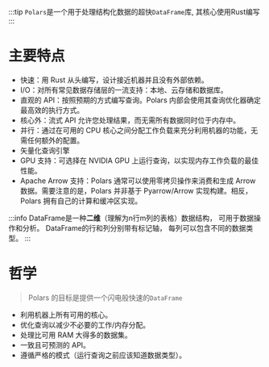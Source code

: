 :::tip
`Polars`是一个用于处理结构化数据的超快`DataFrame`库, 其核心使用Rust编写
:::

# 主要特点
- 快速：用 Rust 从头编写，设计接近机器并且没有外部依赖。
- I/O：对所有常见数据存储层的一流支持：本地、云存储和数据库。
- 直观的 API：按照预期的方式编写查询。Polars 内部会使用其查询优化器确定最高效的执行方式。
- 核心外：流式 API 允许您处理结果，而无需所有数据同时位于内存中。
- 并行：通过在可用的 CPU 核心之间分配工作负载来充分利用机器的功能，无需任何额外的配置。
- 矢量化查询引擎
- GPU 支持：可选择在 NVIDIA GPU 上运行查询，以实现内存工作负载的最佳性能。
- Apache Arrow 支持：Polars 通常可以使用零拷贝操作来消费和生成 Arrow 数据。需要注意的是，Polars 并非基于 Pyarrow/Arrow 实现构建。相反，Polars 拥有自己的计算和缓冲区实现。

:::info
DataFrame是一种**二维**（理解为n行m列的表格）数据结构， 可用于数据操作和分析。 DataFrame的行和列分别带有标记轴， 每列可以包含不同的数据类型。
:::

# 哲学
> Polars 的目标是提供一个闪电般快速的`DataFrame`

- 利用机器上所有可用的核心。
- 优化查询以减少不必要的工作/内存分配。
- 处理比可用 RAM 大得多的数据集。
- 一致且可预测的 API。
- 遵循严格的模式（运行查询之前应该知道数据类型）。